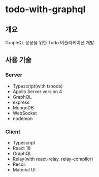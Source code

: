 # todo-with-graphql

## 개요
GraphQL 응용을 위한 Todo 어플리케이션 개발

## 사용 기술

### Server
- Typescript(with tsnode)
- Apollo Server version 4
- GraphQL
- express
- MongoDB
- WebSocket
- nodemon

### Client
- Typescript
- React 18
- GraphQL
- Relay(with react-relay, relay-compilor)
- Recoil
- Material UI